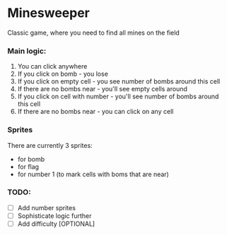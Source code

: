 # Minesweeper

Classic game, where you need to find all mines on the field

### Main logic:
1. You can click anywhere
2. If you click on bomb - you lose 
3. If you click on empty cell - you see number of bombs around this cell
4. If there are no bombs near - you'll see empty cells around
5. If you click on cell with number - you'll see number of bombs around this cell
6. If there are no bombs near - you can click on any cell

### Sprites
There are currently 3 sprites:
- for bomb
- for flag
- for number 1 (to mark cells with boms that are near)

### TODO:
- [ ] Add number sprites
- [ ] Sophisticate logic further
- [ ] Add difficulty [OPTIONAL]